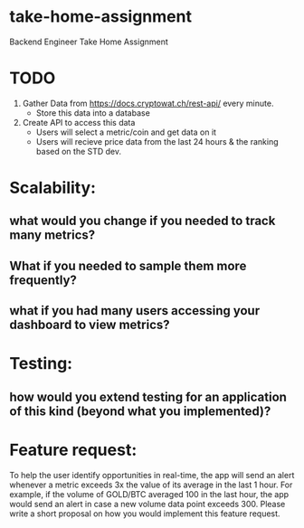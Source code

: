 # take-home-assignment
Backend Engineer Take Home Assignment


# TODO
1. Gather Data from https://docs.cryptowat.ch/rest-api/ every minute.
   - Store this data into a database
2. Create API to access this data
   - Users will select a metric/coin and get data on it
   - Users will recieve price data from the last 24 hours & the ranking based on the STD dev. 
   

# Scalability:
## what would you change if you needed to track many metrics?
## What if you needed to sample them more frequently? 
## what if you had many users accessing your dashboard to view metrics?

# Testing:
## how would you extend testing for an application of this kind (beyond what you implemented)?

# Feature request:
To help the user identify opportunities in real-time, the app will send
an alert whenever a metric exceeds 3x the value of its average in the last 1 hour.
For example, if the volume of GOLD/BTC averaged 100 in the last hour, the app
would send an alert in case a new volume data point exceeds 300. Please write a
short proposal on how you would implement this feature request.